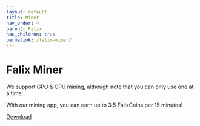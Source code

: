 ```yaml
---
layout: default
title: Miner
nav_order: 4
parent: Falix
has_children: true
permalink: /falix-miner/
---
```


# Falix Miner
We support GPU & CPU mining, although note that you can only use one at a time.

With our mining app, you can earn up to 3.5 FalixCoins per 15 minutes!

<p><a href="https://github.com/FalixInc/FalixCoins-Miner/releases/" class="btn btn-primary fs-5 mb-4 mb-md-0 mr-2">Download</a> 